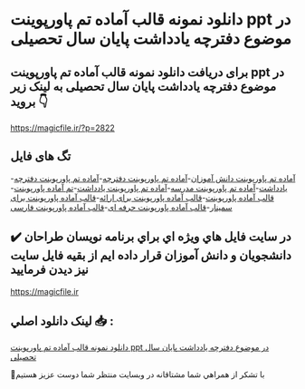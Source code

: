 # دانلود نمونه قالب آماده تم پاورپوینت ppt در موضوع دفترچه یادداشت پایان سال تحصیلی

## برای دریافت دانلود نمونه قالب آماده تم پاورپوینت ppt در موضوع دفترچه یادداشت پایان سال تحصیلی به لینک زیر بروید 👇

https://magicfile.ir/?p=2822

## تگ های فایل

-[آماده تم پاورپوینت دانش آموزان](https://magicfile.ir/product/%d9%82%d8%a7%d9%84%d8%a8-%d8%aa%d9%85-%d9%be%d8%a7%d9%88%d8%b1%d9%be%d9%88%db%8c%d9%86%d8%aa-ppt-%d8%af%d8%b1-%d9%85%d9%88%d8%b6%d9%88%d8%b9%d8%af%d9%81%d8%aa%d8%b1%da%86%d9%87-%db%8c%d8%a7%d8%af%d8%af%d8%a7%d8%b4%d8%aa-%d9%be%d8%a7%db%8c%d8%a7%d9%86-%d8%b3%d8%a7%d9%84/)-[آماده تم پاورپوینت دفترچه](https://magicfile.ir/product/%d9%82%d8%a7%d9%84%d8%a8-%d8%aa%d9%85-%d9%be%d8%a7%d9%88%d8%b1%d9%be%d9%88%db%8c%d9%86%d8%aa-ppt-%d8%af%d8%b1-%d9%85%d9%88%d8%b6%d9%88%d8%b9%d8%af%d9%81%d8%aa%d8%b1%da%86%d9%87-%db%8c%d8%a7%d8%af%d8%af%d8%a7%d8%b4%d8%aa-%d9%be%d8%a7%db%8c%d8%a7%d9%86-%d8%b3%d8%a7%d9%84/)-[آماده تم پاورپوینت دفترچه یادداشت](https://magicfile.ir/product/%d9%82%d8%a7%d9%84%d8%a8-%d8%aa%d9%85-%d9%be%d8%a7%d9%88%d8%b1%d9%be%d9%88%db%8c%d9%86%d8%aa-ppt-%d8%af%d8%b1-%d9%85%d9%88%d8%b6%d9%88%d8%b9%d8%af%d9%81%d8%aa%d8%b1%da%86%d9%87-%db%8c%d8%a7%d8%af%d8%af%d8%a7%d8%b4%d8%aa-%d9%be%d8%a7%db%8c%d8%a7%d9%86-%d8%b3%d8%a7%d9%84/)-[آماده تم پاورپوینت مدرسه](https://magicfile.ir/product/%d9%82%d8%a7%d9%84%d8%a8-%d8%aa%d9%85-%d9%be%d8%a7%d9%88%d8%b1%d9%be%d9%88%db%8c%d9%86%d8%aa-ppt-%d8%af%d8%b1-%d9%85%d9%88%d8%b6%d9%88%d8%b9%d8%af%d9%81%d8%aa%d8%b1%da%86%d9%87-%db%8c%d8%a7%d8%af%d8%af%d8%a7%d8%b4%d8%aa-%d9%be%d8%a7%db%8c%d8%a7%d9%86-%d8%b3%d8%a7%d9%84/)-[آماده تم پاورپوینت یادداشت](https://magicfile.ir/product/%d9%82%d8%a7%d9%84%d8%a8-%d8%aa%d9%85-%d9%be%d8%a7%d9%88%d8%b1%d9%be%d9%88%db%8c%d9%86%d8%aa-ppt-%d8%af%d8%b1-%d9%85%d9%88%d8%b6%d9%88%d8%b9%d8%af%d9%81%d8%aa%d8%b1%da%86%d9%87-%db%8c%d8%a7%d8%af%d8%af%d8%a7%d8%b4%d8%aa-%d9%be%d8%a7%db%8c%d8%a7%d9%86-%d8%b3%d8%a7%d9%84/)-[تم آماده پاورپوینت](https://magicfile.ir/product/%d9%82%d8%a7%d9%84%d8%a8-%d8%aa%d9%85-%d9%be%d8%a7%d9%88%d8%b1%d9%be%d9%88%db%8c%d9%86%d8%aa-ppt-%d8%af%d8%b1-%d9%85%d9%88%d8%b6%d9%88%d8%b9%d8%af%d9%81%d8%aa%d8%b1%da%86%d9%87-%db%8c%d8%a7%d8%af%d8%af%d8%a7%d8%b4%d8%aa-%d9%be%d8%a7%db%8c%d8%a7%d9%86-%d8%b3%d8%a7%d9%84/)-[قالب آماده پاورپوینت](https://magicfile.ir/product/%d9%82%d8%a7%d9%84%d8%a8-%d8%aa%d9%85-%d9%be%d8%a7%d9%88%d8%b1%d9%be%d9%88%db%8c%d9%86%d8%aa-ppt-%d8%af%d8%b1-%d9%85%d9%88%d8%b6%d9%88%d8%b9%d8%af%d9%81%d8%aa%d8%b1%da%86%d9%87-%db%8c%d8%a7%d8%af%d8%af%d8%a7%d8%b4%d8%aa-%d9%be%d8%a7%db%8c%d8%a7%d9%86-%d8%b3%d8%a7%d9%84/)-[قالب آماده پاورپوینت برای ارائه](https://magicfile.ir/product/%d9%82%d8%a7%d9%84%d8%a8-%d8%aa%d9%85-%d9%be%d8%a7%d9%88%d8%b1%d9%be%d9%88%db%8c%d9%86%d8%aa-ppt-%d8%af%d8%b1-%d9%85%d9%88%d8%b6%d9%88%d8%b9%d8%af%d9%81%d8%aa%d8%b1%da%86%d9%87-%db%8c%d8%a7%d8%af%d8%af%d8%a7%d8%b4%d8%aa-%d9%be%d8%a7%db%8c%d8%a7%d9%86-%d8%b3%d8%a7%d9%84/)-[قالب آماده پاورپوینت برای سمینار](https://magicfile.ir/product/%d9%82%d8%a7%d9%84%d8%a8-%d8%aa%d9%85-%d9%be%d8%a7%d9%88%d8%b1%d9%be%d9%88%db%8c%d9%86%d8%aa-ppt-%d8%af%d8%b1-%d9%85%d9%88%d8%b6%d9%88%d8%b9%d8%af%d9%81%d8%aa%d8%b1%da%86%d9%87-%db%8c%d8%a7%d8%af%d8%af%d8%a7%d8%b4%d8%aa-%d9%be%d8%a7%db%8c%d8%a7%d9%86-%d8%b3%d8%a7%d9%84/)-[قالب آماده پاورپوینت حرفه ای](https://magicfile.ir/product/%d9%82%d8%a7%d9%84%d8%a8-%d8%aa%d9%85-%d9%be%d8%a7%d9%88%d8%b1%d9%be%d9%88%db%8c%d9%86%d8%aa-ppt-%d8%af%d8%b1-%d9%85%d9%88%d8%b6%d9%88%d8%b9%d8%af%d9%81%d8%aa%d8%b1%da%86%d9%87-%db%8c%d8%a7%d8%af%d8%af%d8%a7%d8%b4%d8%aa-%d9%be%d8%a7%db%8c%d8%a7%d9%86-%d8%b3%d8%a7%d9%84/)-[قالب آماده پاورپوینت فارسی](https://magicfile.ir/product/%d9%82%d8%a7%d9%84%d8%a8-%d8%aa%d9%85-%d9%be%d8%a7%d9%88%d8%b1%d9%be%d9%88%db%8c%d9%86%d8%aa-ppt-%d8%af%d8%b1-%d9%85%d9%88%d8%b6%d9%88%d8%b9%d8%af%d9%81%d8%aa%d8%b1%da%86%d9%87-%db%8c%d8%a7%d8%af%d8%af%d8%a7%d8%b4%d8%aa-%d9%be%d8%a7%db%8c%d8%a7%d9%86-%d8%b3%d8%a7%d9%84/)

## ✔️ در سايت فايل هاي ويژه اي براي برنامه نويسان طراحان دانشجويان و دانش آموزان قرار داده ايم از بقيه فايل سايت نيز ديدن فرماييد

https://magicfile.ir


## لينک دانلود اصلي 📥 :

[دانلود نمونه قالب آماده تم پاورپوینت ppt در موضوع دفترچه یادداشت پایان سال تحصیلی](https://magicfile.ir/product/%d9%82%d8%a7%d9%84%d8%a8-%d8%aa%d9%85-%d9%be%d8%a7%d9%88%d8%b1%d9%be%d9%88%db%8c%d9%86%d8%aa-ppt-%d8%af%d8%b1-%d9%85%d9%88%d8%b6%d9%88%d8%b9%d8%af%d9%81%d8%aa%d8%b1%da%86%d9%87-%db%8c%d8%a7%d8%af%d8%af%d8%a7%d8%b4%d8%aa-%d9%be%d8%a7%db%8c%d8%a7%d9%86-%d8%b3%d8%a7%d9%84/) 


🙏با تشکر از همراهي شما مشتاقانه در وبسایت منتظر شما دوست عزیز هستیم


